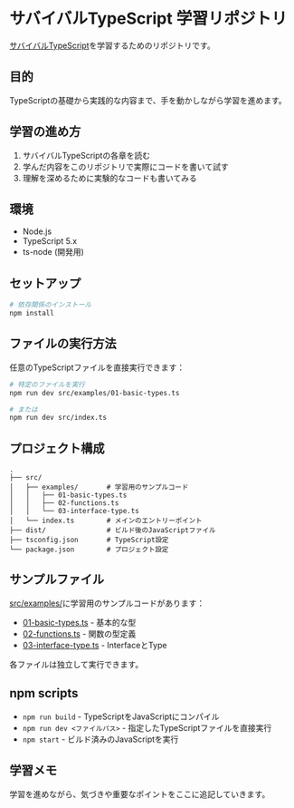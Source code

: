 # サバイバルTypeScript 学習リポジトリ

[サバイバルTypeScript](https://typescriptbook.jp/)を学習するためのリポジトリです。

## 目的

TypeScriptの基礎から実践的な内容まで、手を動かしながら学習を進めます。

## 学習の進め方

1. サバイバルTypeScriptの各章を読む
2. 学んだ内容をこのリポジトリで実際にコードを書いて試す
3. 理解を深めるために実験的なコードも書いてみる

## 環境

- Node.js
- TypeScript 5.x
- ts-node (開発用)

## セットアップ

```bash
# 依存関係のインストール
npm install
```

## ファイルの実行方法

任意のTypeScriptファイルを直接実行できます：

```bash
# 特定のファイルを実行
npm run dev src/examples/01-basic-types.ts

# または
npm run dev src/index.ts
```

## プロジェクト構成

```
.
├── src/
│   ├── examples/       # 学習用のサンプルコード
│   │   ├── 01-basic-types.ts
│   │   ├── 02-functions.ts
│   │   └── 03-interface-type.ts
│   └── index.ts        # メインのエントリーポイント
├── dist/               # ビルド後のJavaScriptファイル
├── tsconfig.json       # TypeScript設定
└── package.json        # プロジェクト設定
```

## サンプルファイル

[src/examples/](src/examples/)に学習用のサンプルコードがあります：

- [01-basic-types.ts](src/examples/01-basic-types.ts) - 基本的な型
- [02-functions.ts](src/examples/02-functions.ts) - 関数の型定義
- [03-interface-type.ts](src/examples/03-interface-type.ts) - InterfaceとType

各ファイルは独立して実行できます。

## npm scripts

- `npm run build` - TypeScriptをJavaScriptにコンパイル
- `npm run dev <ファイルパス>` - 指定したTypeScriptファイルを直接実行
- `npm start` - ビルド済みのJavaScriptを実行

## 学習メモ

学習を進めながら、気づきや重要なポイントをここに追記していきます。
